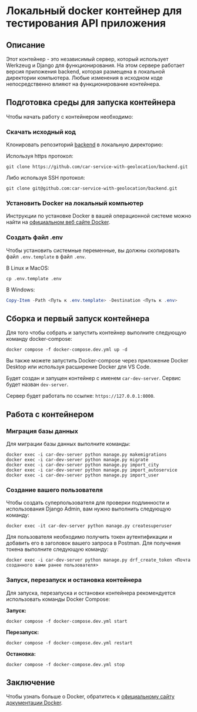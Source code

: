# Локальный docker контейнер для тестирования API приложения

## Описание

Этот контейнер - это независимый сервер, который использует Werkzeug и Django для функционирования. На этом сервере работает версия приложения backend, которая размещена в локальной директории компьютера. Любые изменения в исходном коде непосредственно влияют на функционирование контейнера.

## Подготовка среды для запуска контейнера

Чтобы начать работу с контейнером необходимо:

### Скачать исходный код

Клонировать репозиторий [backend](https://github.com/car-service-with-geolocation/backend) в локальную директорию:

Используя https протокол:

```shell
git clone https://github.com/car-service-with-geolocation/backend.git
```

Либо используя SSH протокол:

```shell
git clone git@github.com:car-service-with-geolocation/backend.git
```

### Установить Docker на локальный компьютер

Инструкции по установке Docker в вашей операционной системе можно найти на [официальном веб сайте Docker](https://docs.docker.com/get-docker/).

### Создать файл .env

Чтобы установить системные переменные, вы должны скопировать файл `.env.template` в файл `.env`.

В Linux и MacOS:

```shell
cp .env.template .env
```

В Windows:

```powershell
Copy-Item -Path <Путь к .env.template> -Destination <Путь к .env>
```

## Сборка и первый запуск контейнера

Для того чтобы собрать и запустить контейнер выполните следующую команду docker-compose:

```shell
docker compose -f docker-compose.dev.yml up -d
```

Вы также можете запустить Docker-compose через приложение Docker Desktop или используя расширение Docker для VS Code.

Будет создан и запущен контейнер с именем `car-dev-server`. Сервис будет назван `dev-server`.

Сервер будет работать по ссылке: `https://127.0.0.1:8000`.

## Работа с контейнером

### Миграция базы данных

Для миграции базы данных выполните команды:

```shell
docker exec -i car-dev-server python manage.py makemigrations
docker exec -i car-dev-server python manage.py migrate
docker exec -i car-dev-server python manage.py import_city
docker exec -i car-dev-server python manage.py import_autoservice
docker exec -i car-dev-server python manage.py import_user
```

### Создание вашего пользователя

Чтобы создать суперпользователя для проверки подлинности и использования Django Admin, вам нужно выполнить следующую команду:

```shell
docker exec -it car-dev-server python manage.py createsuperuser
```

Для пользователя необходимо получить токен аутентификации и добавить его в заголовок вашего запроса в Postman. Для получения токена выполните следующую команду:

```shell
docker exec -i car-dev-server python manage.py drf_create_token <Почта созданного вами ранее пользователя>
```

### Запуск, перезапуск и остановка контейнера

Для запуска, перезапуска и остановки контейнера рекомендуется использовать команды Docker Compose:

**Запуск:**

```shell
docker compose -f docker-compose.dev.yml start
```

**Перезапуск:**

```shell
docker compose -f docker-compose.dev.yml restart
```

**Остановка:**

```shell
docker compose -f docker-compose.dev.yml stop
```

## Заключение

Чтобы узнать больше о Docker, обратитесь к [официальному сайту документации Docker](https://docs.docker.com/).
